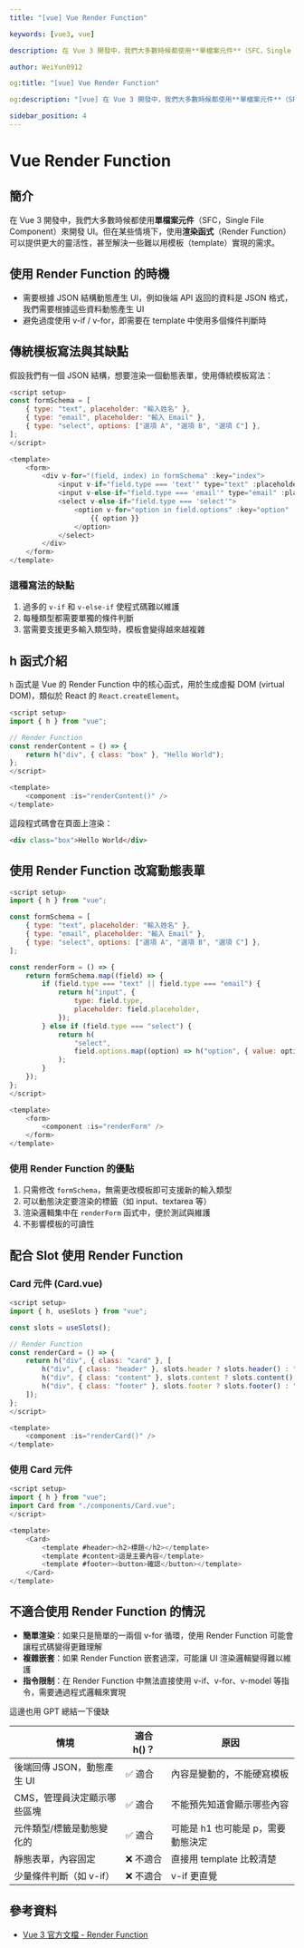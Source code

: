 ```yaml
---
title: "[vue] Vue Render Function"

keywords: [vue3, vue]

description: 在 Vue 3 開發中，我們大多數時候都使用**單檔案元件**（SFC，Single File Component）來開發 UI。但在某些情境下，使用**渲染函式**（Render Function）可以提供更大的靈活性，甚至解決一些難以用模板（template）實現的需求。

author: WeiYun0912

og:title: "[vue] Vue Render Function"

og:description: "[vue] 在 Vue 3 開發中，我們大多數時候都使用**單檔案元件**（SFC，Single File Component）來開發 UI。但在某些情境下，使用**渲染函式**（Render Function）可以提供更大的靈活性，甚至解決一些難以用模板（template）實現的需求。"

sidebar_position: 4
---
```


# Vue Render Function

## 簡介

在 Vue 3 開發中，我們大多數時候都使用**單檔案元件**（SFC，Single File Component）來開發 UI。但在某些情境下，使用**渲染函式**（Render Function）可以提供更大的靈活性，甚至解決一些難以用模板（template）實現的需求。

## 使用 Render Function 的時機

-   需要根據 JSON 結構動態產生 UI，例如後端 API 返回的資料是 JSON 格式，我們需要根據這些資料動態產生 UI
-   避免過度使用 v-if / v-for，即需要在 template 中使用多個條件判斷時

## 傳統模板寫法與其缺點

假設我們有一個 JSON 結構，想要渲染一個動態表單，使用傳統模板寫法：

```javascript
<script setup>
const formSchema = [
    { type: "text", placeholder: "輸入姓名" },
    { type: "email", placeholder: "輸入 Email" },
    { type: "select", options: ["選項 A", "選項 B", "選項 C"] },
];
</script>

<template>
    <form>
        <div v-for="(field, index) in formSchema" :key="index">
            <input v-if="field.type === 'text'" type="text" :placeholder="field.placeholder" />
            <input v-else-if="field.type === 'email'" type="email" :placeholder="field.placeholder" />
            <select v-else-if="field.type === 'select'">
                <option v-for="option in field.options" :key="option" :value="option">
                    {{ option }}
                </option>
            </select>
        </div>
    </form>
</template>
```

### 這種寫法的缺點

1. 過多的 `v-if` 和 `v-else-if` 使程式碼難以維護
2. 每種類型都需要單獨的條件判斷
3. 當需要支援更多輸入類型時，模板會變得越來越複雜

## h 函式介紹

`h` 函式是 Vue 的 Render Function 中的核心函式，用於生成虛擬 DOM (virtual DOM)，類似於 React 的 `React.createElement`。

```javascript
<script setup>
import { h } from "vue";

// Render Function
const renderContent = () => {
    return h("div", { class: "box" }, "Hello World");
};
</script>

<template>
    <component :is="renderContent()" />
</template>
```

這段程式碼會在頁面上渲染：

```html
<div class="box">Hello World</div>
```

## 使用 Render Function 改寫動態表單

```javascript
<script setup>
import { h } from "vue";

const formSchema = [
    { type: "text", placeholder: "輸入姓名" },
    { type: "email", placeholder: "輸入 Email" },
    { type: "select", options: ["選項 A", "選項 B", "選項 C"] },
];

const renderForm = () => {
    return formSchema.map((field) => {
        if (field.type === "text" || field.type === "email") {
            return h("input", {
                type: field.type,
                placeholder: field.placeholder,
            });
        } else if (field.type === "select") {
            return h(
                "select",
                field.options.map((option) => h("option", { value: option }, option))
            );
        }
    });
};
</script>

<template>
    <form>
        <component :is="renderForm" />
    </form>
</template>
```

### 使用 Render Function 的優點

1. 只需修改 `formSchema`，無需更改模板即可支援新的輸入類型
2. 可以動態決定要渲染的標籤（如 input、textarea 等）
3. 渲染邏輯集中在 `renderForm` 函式中，便於測試與維護
4. 不影響模板的可讀性

## 配合 Slot 使用 Render Function

### Card 元件 (Card.vue)

```javascript
<script setup>
import { h, useSlots } from "vue";

const slots = useSlots();

// Render Function
const renderCard = () => {
    return h("div", { class: "card" }, [
        h("div", { class: "header" }, slots.header ? slots.header() : "無標題"),
        h("div", { class: "content" }, slots.content ? slots.content() : "無內容"),
        h("div", { class: "footer" }, slots.footer ? slots.footer() : "無按鈕"),
    ]);
};
</script>

<template>
    <component :is="renderCard()" />
</template>
```

### 使用 Card 元件

```javascript
<script setup>
import { h } from "vue";
import Card from "./components/Card.vue";
</script>

<template>
    <Card>
        <template #header><h2>標題</h2></template>
        <template #content>這是主要內容</template>
        <template #footer><button>確認</button></template>
    </Card>
</template>
```

## 不適合使用 Render Function 的情況

-   **簡單渲染**：如果只是簡單的一兩個 v-for 循環，使用 Render Function 可能會讓程式碼變得更難理解
-   **複雜嵌套**：如果 Render Function 嵌套過深，可能讓 UI 渲染邏輯變得難以維護
-   **指令限制**：在 Render Function 中無法直接使用 v-if、v-for、v-model 等指令，需要通過程式邏輯來實現

這邊也用 GPT 總結一下優缺

| 情境                        | 適合 h()？ | 原因                               |
| --------------------------- | ---------- | ---------------------------------- |
| 後端回傳 JSON，動態產生 UI  | ✅ 適合    | 內容是變動的，不能硬寫模板         |
| CMS，管理員決定顯示哪些區塊 | ✅ 適合    | 不能預先知道會顯示哪些內容         |
| 元件類型/標籤是動態變化的   | ✅ 適合    | 可能是 h1 也可能是 p，需要動態決定 |
| 靜態表單，內容固定          | ❌ 不適合  | 直接用 template 比較清楚           |
| 少量條件判斷（如 v-if）     | ❌ 不適合  | v-if 更直覺                        |

## 參考資料

-   [Vue 3 官方文檔 - Render Function](https://vuejs.org/guide/extras/render-function)
